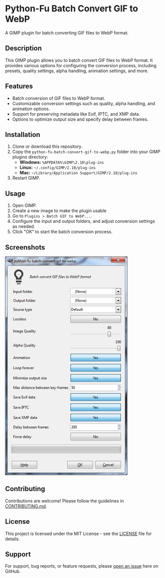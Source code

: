 # Python-Fu Batch Convert GIF to WebP

A GIMP plugin for batch converting GIF files to WebP format.

## Description

This GIMP plugin allows you to batch convert GIF files to WebP format. It provides various options for configuring the conversion process, including presets, quality settings, alpha handling, animation settings, and more.

## Features

- Batch conversion of GIF files to WebP format.
- Customizable conversion settings such as quality, alpha handling, and animation options.
- Support for preserving metadata like Exif, IPTC, and XMP data.
- Options to optimize output size and specify delay between frames.

## Installation

1. Clone or download this repository.
2. Copy the `python-fu-batch-convert-gif-to-webp.py` folder into your GIMP plugins directory:
   - **Windows:** `%APPDATA%\GIMP\2.10\plug-ins`
   - **Linux:** `~/.config/GIMP/2.10/plug-ins`
   - **Mac:** `~/Library/Application Support/GIMP/2.10/plug-ins`
3. Restart GIMP.

## Usage

1. Open GIMP.
2. Create a new image to make the plugin usable
3. Go to `Plugins > Batch GIF to WebP...`.
4. Configure the input and output folders, and adjust conversion settings as needed.
5. Click "OK" to start the batch conversion process.

## Screenshots

![Screenshot](screenshot.PNG)

## Contributing

Contributions are welcome! Please follow the guidelines in [CONTRIBUTING.md](link_to_contributing_md).

## License

This project is licensed under the MIT License - see the [LICENSE](link_to_license) file for details.

## Support

For support, bug reports, or feature requests, please [open an issue](link_to_issues) here on GitHub.

